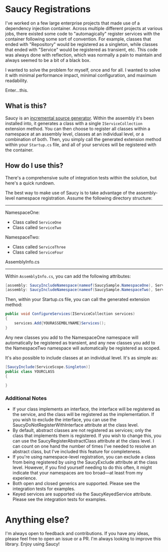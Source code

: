 # Saucy Registrations

I've worked on a few large enterprise projects that made use of a dependency injection container. Across multiple different projects at various jobs, there existed some code to "automagically" register services with the container following some sort of convention. For example, classes that ended with "Repository" would be registered as a singleton, while classes that ended with "Service" would be registered as transient, etc. This code was always done with reflection, which was normally a pain to maintain and always seemed to be a bit of a black box.

I wanted to solve the problem for myself, once and for all. I wanted to solve it with minimal performance impact, minimal configuration, and maximum readability.

Enter...this.

## What is this?

Saucy is an [incremental source generator](https://github.com/dotnet/roslyn/blob/main/docs/features/incremental-generators.md). Within the assembly it's been installed into, it generates a class with a single `IServiceCollection` extension method. You can then choose to register all classes within a namespace at an assembly level, classes at an individual level, or a combination of both. Then, you simply call the generated extension method within your `Startup.cs` file, and all of your services will be registered with the container.

## How do I use this?

There's a comprehensive suite of integration tests within the solution, but here's a quick rundown.

The best way to make use of Saucy is to take advantage of the assembly-level namespace registration. Assume the following directory structure:

___

NamespaceOne:
- Class called `ServiceOne`
- Class called `ServiceTwo`

NamespaceTwo:
- Class called `ServiceThree`
- Class called `ServiceFour`

AssemblyInfo.cs

---

Within `AssemblyInfo.cs`, you can add the following attributes:

```csharp
[assembly: SaucyIncludeNamespace(nameof(SaucySample.NamespaceOne), ServiceScope.Transient)]
[assembly: SaucyIncludeNamespace(nameof(SaucySample.NamespaceTwo), ServiceScope.Scoped)]
```

Then, within your Startup.cs file, you can call the generated extension method:

```csharp
public void ConfigureServices(IServiceCollection services)
{
    services.Add{YOURASSEMBLYNAME}Services();
}
```

Any new classes you add to the NamespaceOne namespace will automatically be registered as transient, and any new classes you add to the NamespaceTwo namespace will automatically be registered as scoped.

It's also possible to include classes at an individual level. It's as simple as:

```csharp
[SaucyInclude(ServiceScope.Singleton)]
public class YOURCLASS
{
    
}
```

### Additional Notes
- If your class implements an interface, the interface will be registered as the service, and the class will be registered as the implementation. If you wish to exclude the interface, you can use the SaucyDoNotRegisterWithInterface attribute at the class level.
- By default, abstract classes are not registered as services; only the class that implements them is registered. If you wish to change this, you can use the SaucyRegisterAbstractClass attribute at the class level. I can count on one hand the number of times I've needed to resolve an abstract class, but I've included this feature for completeness.
- If you're using namespace-level registration, you can exclude a class from being registered by using the SaucyExclude attribute at the class level. However, if you find yourself needing to do this often, it might indicate that your namespaces are too broad—at least from my experience.
- Both open and closed generics are supported. Please see the integration tests for examples.
- Keyed services are supported via the SaucyKeyedService attribute. Please see the integration tests for examples.

# Anything else?

I'm always open to feedback and contributions. If you have any ideas, please feel free to open an issue or a PR. I'm always looking to improve this library. Enjoy using Saucy!